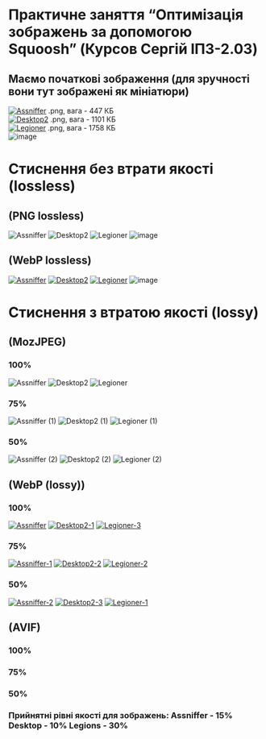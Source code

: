 # Практичне заняття “Оптимізація зображень за допомогою Squoosh” (Курсов Сергій ІПЗ-2.03)
## Маємо початкові зображення (для зручності вони тут зображені як мініатюри)
<a href="https://ibb.co/whL65N0X"><img src="https://i.ibb.co/whL65N0X/Assniffer.png" alt="Assniffer" border="0"></a> .png, вага - 447 КБ
<br>
<a href="https://ibb.co/Kz85HJhv"><img src="https://i.ibb.co/Kz85HJhv/Desktop2.png" alt="Desktop2" border="0"></a> .png, вага - 1101 КБ
<br>
<a href="https://ibb.co/67bXp6Yq"><img src="https://i.ibb.co/67bXp6Yq/Legioner.png" alt="Legioner" border="0"></a> .png, вага - 1758 КБ
<br>
![image](https://github.com/user-attachments/assets/51129243-d36f-4635-9310-f8c83abd53d8)
# Стиснення без втрати якості (lossless)
## (PNG lossless)
![Assniffer](https://github.com/user-attachments/assets/274fd8e4-abea-4edf-a750-85b8e81d8e30)
![Desktop2](https://github.com/user-attachments/assets/0cc166ca-78a2-4fdb-907e-99a1e91b9407)
![Legioner](https://github.com/user-attachments/assets/544962a0-2044-4875-9321-7ae64e06616e)
![image](https://github.com/user-attachments/assets/966b74cf-9a77-4e43-a5a5-cb60676b010f)
## (WebP lossless)
<a href="https://ibb.co/0jDCNc66"><img src="https://i.ibb.co/JRBvLKGG/Assniffer.webp" alt="Assniffer" border="0"></a>
<a href="https://ibb.co/xKXCbLtv"><img src="https://i.ibb.co/twQm6KTf/Desktop2.webp" alt="Desktop2" border="0"></a>
<a href="https://ibb.co/5gDVbzs1"><img src="https://i.ibb.co/4nyxhD4F/Legioner.webp" alt="Legioner" border="0"></a>
![image](https://github.com/user-attachments/assets/6cd9fe3a-e7ce-456b-9848-0ba2b21a0eae)
<br>
# Стиснення з втратою якості (lossy)
## (MozJPEG)
### 100%
![Assniffer](https://github.com/user-attachments/assets/68fc5db5-23f1-46df-93c9-0e2afc174a87)
![Desktop2](https://github.com/user-attachments/assets/9a298494-dd3b-454a-af66-6595dde3a9e5)
![Legioner](https://github.com/user-attachments/assets/b38f0ec2-7db4-479e-b872-c1faafcb0993)
### 75%
![Assniffer (1)](https://github.com/user-attachments/assets/91de9a57-1d7e-4a68-8a66-e19291444061)
![Desktop2 (1)](https://github.com/user-attachments/assets/fc3cf4af-c126-4a28-9e74-b33c7afebba2)
![Legioner (1)](https://github.com/user-attachments/assets/8cc5faf3-0a47-4e74-9a42-94dcca24c9f8)
### 50%
![Assniffer (2)](https://github.com/user-attachments/assets/0bd3e29d-9ca9-43a0-9de8-91a50800adb4)
![Desktop2 (2)](https://github.com/user-attachments/assets/8057037d-912d-4210-912c-4466e7afabcc)
![Legioner (2)](https://github.com/user-attachments/assets/7918857c-5afc-4cb4-97a5-3eb67b7dad13)
## (WebP (lossy))
### 100%
<a href="https://ibb.co/m5WFKGbD"><img src="https://i.ibb.co/WvJpX6Gx/Assniffer.webp" alt="Assniffer" border="0"></a>
<a href="https://ibb.co/Fbdzp9y5"><img src="https://i.ibb.co/fYTHJbyk/Desktop2-1.webp" alt="Desktop2-1" border="0"></a>
<a href="https://ibb.co/fzTWvFYn"><img src="https://i.ibb.co/DHjFpWD8/Legioner-3.webp" alt="Legioner-3" border="0"></a>
### 75%
<a href="https://ibb.co/YFJJK4Rz"><img src="https://i.ibb.co/gLQQXbj5/Assniffer-1.webp" alt="Assniffer-1" border="0"></a>
<a href="https://ibb.co/sdpZXcDK"><img src="https://i.ibb.co/4nwH0CD8/Desktop2-2.webp" alt="Desktop2-2" border="0"></a>
<a href="https://ibb.co/0yvk5Fhp"><img src="https://i.ibb.co/v4Rb9QZC/Legioner-2.webp" alt="Legioner-2" border="0"></a>
### 50%
<a href="https://ibb.co/7NSx2dPM"><img src="https://i.ibb.co/rfQK4RY8/Assniffer-2.webp" alt="Assniffer-2" border="0"></a>
<a href="https://ibb.co/mrq9tTgZ"><img src="https://i.ibb.co/LDtx6RHj/Desktop2-3.webp" alt="Desktop2-3" border="0"></a>
<a href="https://ibb.co/tpS09VPb"><img src="https://i.ibb.co/gZG0xkFD/Legioner-1.webp" alt="Legioner-1" border="0"></a>
## (AVIF)
### 100%

### 75%
### 50%
<h3>Прийнятні рівні якості для зображень: Assniffer - 15% Desktop - 10% Legions - 30%</h3>
